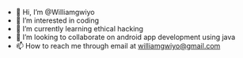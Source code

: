 - 👋 Hi, I’m @Williamgwiyo
- 👀 I’m interested in coding
- 🌱 I’m currently learning ethical hacking
- 💞️ I’m looking to collaborate on android app development using java
- 📫 How to reach me through email at williamgwiyo@gmail.com

<!---
Williamgwiyo/Williamgwiyo is a ✨ Android app Developer ✨ repository because its `README.md` (this file) appears on your GitHub profile.
You can click the Preview link to take a look at your changes.
--->

